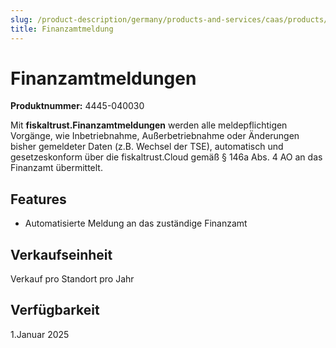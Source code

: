 ```yaml
---
slug: /product-description/germany/products-and-services/caas/products/tax-authority-notifications
title: Finanzamtmeldung
---
```


# Finanzamtmeldungen

**Produktnummer:** 4445-040030

Mit **fiskaltrust.Finanzamtmeldungen** werden alle meldepflichtigen Vorgänge, wie Inbetriebnahme, Außerbetriebnahme oder Änderungen bisher gemeldeter Daten (z.B. Wechsel der TSE), automatisch und gesetzeskonform über die fiskaltrust.Cloud gemäß § 146a Abs. 4 AO an das Finanzamt übermittelt.

## Features

- Automatisierte Meldung an das zuständige Finanzamt


## Verkaufseinheit

Verkauf pro Standort pro Jahr

## Verfügbarkeit

1.Januar 2025
